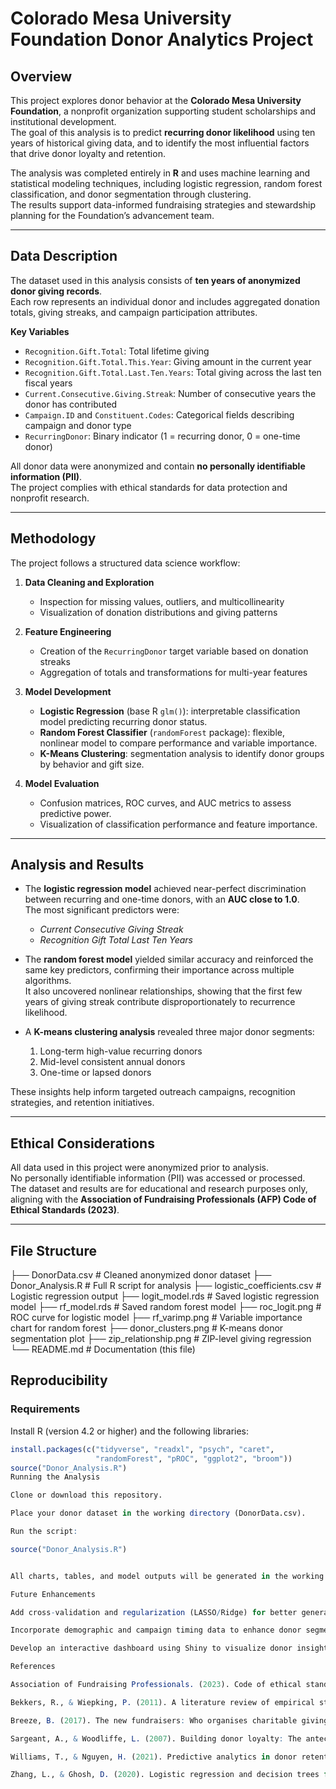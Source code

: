 # Colorado Mesa University Foundation Donor Analytics Project

## Overview
This project explores donor behavior at the **Colorado Mesa University Foundation**, a nonprofit organization supporting student scholarships and institutional development.  
The goal of this analysis is to predict **recurring donor likelihood** using ten years of historical giving data, and to identify the most influential factors that drive donor loyalty and retention.

The analysis was completed entirely in **R** and uses machine learning and statistical modeling techniques, including logistic regression, random forest classification, and donor segmentation through clustering.  
The results support data-informed fundraising strategies and stewardship planning for the Foundation’s advancement team.

---

## Data Description
The dataset used in this analysis consists of **ten years of anonymized donor giving records**.  
Each row represents an individual donor and includes aggregated donation totals, giving streaks, and campaign participation attributes.  

**Key Variables**
- `Recognition.Gift.Total`: Total lifetime giving  
- `Recognition.Gift.Total.This.Year`: Giving amount in the current year  
- `Recognition.Gift.Total.Last.Ten.Years`: Total giving across the last ten fiscal years  
- `Current.Consecutive.Giving.Streak`: Number of consecutive years the donor has contributed  
- `Campaign.ID` and `Constituent.Codes`: Categorical fields describing campaign and donor type  
- `RecurringDonor`: Binary indicator (1 = recurring donor, 0 = one-time donor)

All donor data were anonymized and contain **no personally identifiable information (PII)**.  
The project complies with ethical standards for data protection and nonprofit research.

---

## Methodology
The project follows a structured data science workflow:

1. **Data Cleaning and Exploration**
   - Inspection for missing values, outliers, and multicollinearity  
   - Visualization of donation distributions and giving patterns  

2. **Feature Engineering**
   - Creation of the `RecurringDonor` target variable based on donation streaks  
   - Aggregation of totals and transformations for multi-year features  

3. **Model Development**
   - **Logistic Regression** (base R `glm()`): interpretable classification model predicting recurring donor status.  
   - **Random Forest Classifier** (`randomForest` package): flexible, nonlinear model to compare performance and variable importance.  
   - **K-Means Clustering**: segmentation analysis to identify donor groups by behavior and gift size.

4. **Model Evaluation**
   - Confusion matrices, ROC curves, and AUC metrics to assess predictive power.  
   - Visualization of classification performance and feature importance.

---

## Analysis and Results
- The **logistic regression model** achieved near-perfect discrimination between recurring and one-time donors, with an **AUC close to 1.0**.  
  The most significant predictors were:
  - *Current Consecutive Giving Streak*
  - *Recognition Gift Total Last Ten Years*
  
- The **random forest model** yielded similar accuracy and reinforced the same key predictors, confirming their importance across multiple algorithms.  
  It also uncovered nonlinear relationships, showing that the first few years of giving streak contribute disproportionately to recurrence likelihood.

- A **K-means clustering analysis** revealed three major donor segments:
  1. Long-term high-value recurring donors  
  2. Mid-level consistent annual donors  
  3. One-time or lapsed donors  

These insights help inform targeted outreach campaigns, recognition strategies, and retention initiatives.

---

## Ethical Considerations
All data used in this project were anonymized prior to analysis.  
No personally identifiable information (PII) was accessed or processed.  
The dataset and results are for educational and research purposes only, aligning with the **Association of Fundraising Professionals (AFP) Code of Ethical Standards (2023)**.

---

## File Structure
├── DonorData.csv # Cleaned anonymized donor dataset
├── Donor_Analysis.R # Full R script for analysis
├── logistic_coefficients.csv # Logistic regression output
├── logit_model.rds # Saved logistic regression model
├── rf_model.rds # Saved random forest model
├── roc_logit.png # ROC curve for logistic model
├── rf_varimp.png # Variable importance chart for random forest
├── donor_clusters.png # K-means donor segmentation plot
├── zip_relationship.png # ZIP-level giving regression
└── README.md # Documentation (this file)
## Reproducibility
### Requirements
Install R (version 4.2 or higher) and the following libraries:
```r
install.packages(c("tidyverse", "readxl", "psych", "caret", 
                   "randomForest", "pROC", "ggplot2", "broom"))
source("Donor_Analysis.R")
Running the Analysis

Clone or download this repository.

Place your donor dataset in the working directory (DonorData.csv).

Run the script:

source("Donor_Analysis.R")


All charts, tables, and model outputs will be generated in the working directory.

Future Enhancements

Add cross-validation and regularization (LASSO/Ridge) for better generalization.

Incorporate demographic and campaign timing data to enhance donor segmentation.

Develop an interactive dashboard using Shiny to visualize donor insights.

References

Association of Fundraising Professionals. (2023). Code of ethical standards. https://afpglobal.org/ethics

Bekkers, R., & Wiepking, P. (2011). A literature review of empirical studies of philanthropy. Nonprofit and Voluntary Sector Quarterly, 40(5), 924–973.

Breeze, B. (2017). The new fundraisers: Who organises charitable giving in contemporary society? Policy Press.

Sargeant, A., & Woodliffe, L. (2007). Building donor loyalty: The antecedents and role of commitment in the context of charity giving. Journal of Nonprofit & Public Sector Marketing, 18(2), 47–68.

Williams, T., & Nguyen, H. (2021). Predictive analytics in donor retention: Modeling engagement for nonprofit sustainability. Nonprofit and Voluntary Sector Quarterly, 50(6), 1254–1272.

Zhang, L., & Ghosh, D. (2020). Logistic regression and decision trees for classification in donor analytics. Journal of Computational Statistics, 28(2), 215–229.*

